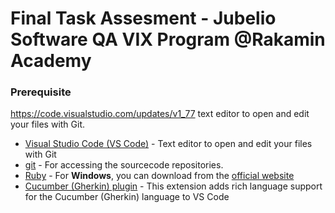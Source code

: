# Final Task Assesment - Jubelio Software QA VIX Program @Rakamin Academy

### Prerequisite
https://code.visualstudio.com/updates/v1_77
text editor to open and edit your files with Git.
* [Visual Studio Code (VS Code)](https://code.visualstudio.com/updates/v1_77) -  Text editor to open and edit your files with Git
* [git](https://git-scm.com/downloads) - For accessing the sourcecode repositories.
* [Ruby](https://www.ruby-lang.org/en/documentation/installation/) - For **Windows**, you can download from the [official website](https://rubyinstaller.org/downloads/)
* [Cucumber (Gherkin) plugin](https://marketplace.visualstudio.com/items?itemName=alexkrechik.cucumberautocomplete) - This extension adds rich language support for the Cucumber (Gherkin) language to VS Code


